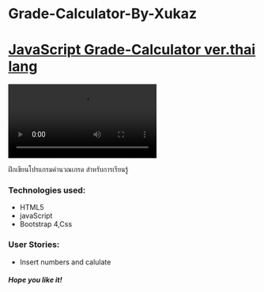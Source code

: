 # Grade-Calculator-By-Xukaz
# [JavaScript Grade-Calculator ver.thai lang](https://htmlpreview.github.io/?https://github.com/DoggyCats/Grade-Calculator-By-Xukaz/blob/bfd54f480fea5b154bd41491155a588f3a8da8cf/Grade%20Calculator%20by%20Xukaz.html)


![โปรแกรมคำนวณเกรด by Xukaz](https://i.imgur.com/qAoNH7P.mp4)

ฝึกเขียนโปรแกรมคำนวณเกรด สำหรับการเรียนรู้




### Technologies used: 

+ HTML5
+ javaScript
+ Bootstrap 4,Css

### User Stories: 

+ Insert numbers and calulate

##### Hope you like it!
